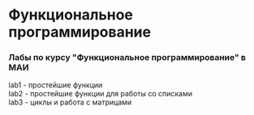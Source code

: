# Функциональное программирование
### Лабы по курсу "Функциональное программирование" в МАИ

lab1 - простейшие функции    
lab2 - простейшие функции для работы со списками  
lab3 - циклы и работа с матрицами  